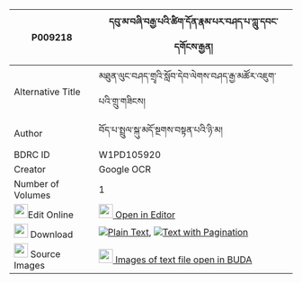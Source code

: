 |P009218|དབུ་མ་བཞི་བརྒྱ་པའི་ཚིག་དོན་རྣམ་པར་བཤད་པ་ཀླུ་དབང་དགོངས་རྒྱན། 
| --- | --- 
|Alternative Title |མཐུན་ལུང་བཤད་གྲྭའི་སློབ་དེབ་ལེགས་བཤད་རྒྱ་མཚོར་འཇུག་པའི་གྲུ་གཟིངས།
|Author| བོད་པ་སྤྲུལ་སྐུ་མདོ་སྔགས་བསྟན་པའི་ཉི་མ།
|BDRC ID | W1PD105920
|Creator | Google OCR
|Number of Volumes| 1
|<img width="25" src="https://img.icons8.com/color/25/000000/edit-property.png">Edit Online| [<img width="25" src="https://avatars.githubusercontent.com/u/45091458?s=200&v=4"> Open in Editor](http://editor.openpecha.org/P009218)
|<img width="25" src="https://img.icons8.com/fluent/48/000000/download-2.png"/>  Download | [![](https://img.icons8.com/color/20/000000/txt.png)Plain Text](https://github.com/Openpecha/P009218/releases/download/v1/uma_shyigyapa_i_tsikdon_nampa__plain_P009218.zip), [![](https://img.icons8.com/color/20/000000/txt.png)Text with Pagination](https://github.com/Openpecha/P009218/releases/download/v1/uma_shyigyapa_i_tsikdon_nampa__pages_P009218.zip)
|<img width="25" src="https://img.icons8.com/plasticine/100/000000/pictures-folder.png"/>  Source Images | [<img width="25" src="https://library.bdrc.io/icons/BUDA-small.svg"> Images of text file open in BUDA](https://library.bdrc.io/show/bdr:W1PD105920)